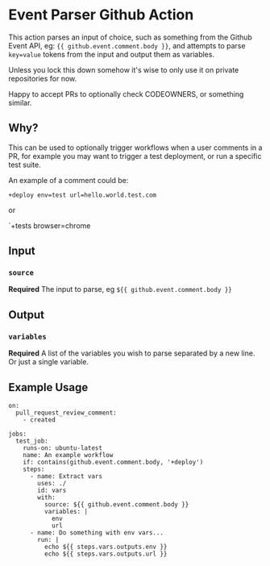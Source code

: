 # Event Parser Github Action

This action parses an input of choice, such as something from the Github Event API, eg: `{{ github.event.comment.body }}`, 
and attempts to parse `key=value` tokens from the input and output them as variables.

Unless you lock this down somehow it's wise to only use it on private repositories for now.

Happy to accept PRs to optionally check CODEOWNERS, or something similar.

## Why?

This can be used to optionally trigger workflows when a user comments in a PR, for example you may want to trigger a test deployment, or run a specific test suite.

An example of a comment could be:

`+deploy env=test url=hello.world.test.com`

or

`+tests browser=chrome

## Input

### `source`

**Required** The input to parse, eg `${{ github.event.comment.body }}`

## Output

### `variables`

**Required** A list of the variables you wish to parse separated by a new line. Or just a single variable.

## Example Usage

```
on: 
  pull_request_review_comment:
    - created

jobs:
  test_job:
    runs-on: ubuntu-latest
    name: An example workflow
    if: contains(github.event.comment.body, '+deploy')
    steps:
      - name: Extract vars
        uses: ./
        id: vars
        with:
          source: ${{ github.event.comment.body }}
          variables: |
            env
            url
      - name: Do something with env vars...
        run: |
          echo ${{ steps.vars.outputs.env }}
          echo ${{ steps.vars.outputs.url }}
```
